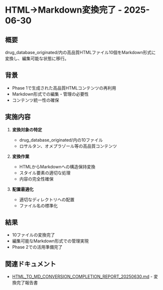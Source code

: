# HTML→Markdown変換完了 - 2025-06-30

## 概要
drug_database_originated/内の高品質HTMLファイル10個をMarkdown形式に変換し、編集可能な状態に移行。

## 背景
- Phase 1で生成された高品質HTMLコンテンツの再利用
- Markdown形式での編集・管理の必要性
- コンテンツ統一性の確保

## 実施内容
1. **変換対象の特定**
   - drug_database_originated/内の10ファイル
   - ロサルタン、オメプラゾール等の高品質コンテンツ

2. **変換作業**
   - HTMLからMarkdownへの構造保持変換
   - スタイル要素の適切な処理
   - 内容の完全性確保

3. **配置最適化**
   - 適切なディレクトリへの配置
   - ファイル名の標準化

## 結果
- 10ファイルの変換完了
- 編集可能なMarkdown形式での管理実現
- Phase 2での活用準備完了

## 関連ドキュメント
- [HTML_TO_MD_CONVERSION_COMPLETION_REPORT_20250630.md](HTML_TO_MD_CONVERSION_COMPLETION_REPORT_20250630.md) - 変換完了報告書